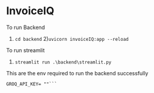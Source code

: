 # InvoiceIQ

To run Backend 
1) ```cd backend```
2)```uvicorn invoiceIQ:app --reload```

To run streamlit
1) ``` streamlit run .\backend\streamlit.py ```


This are the env required to run the backend successfully 

```GOOGLE_API_KEY = ""
GROQ_API_KEY= ""```